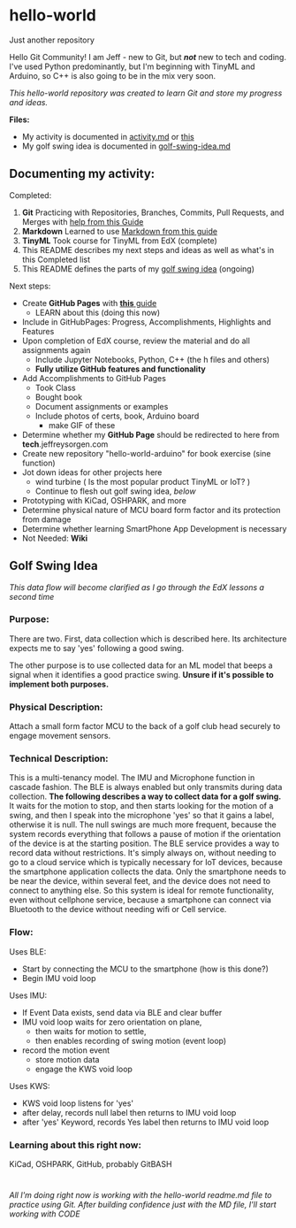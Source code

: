 # hello-world
Just another repository

Hello Git Community!
I am Jeff - new to Git, but __*not*__ new to tech and coding. I've used Python predominantly, but I'm beginning with TinyML and Arduino, so C++ is also going to be in the mix very soon.

*This hello-world repository was created to learn Git and store my progress and ideas.*

**Files:**
- My activity is documented in [activity.md](https://github.com/jeffreysorgen/hello-world/blob/7bd94fe77f16c863a019b92694e90602d6542bdf/activity.md) or [this](activity.md)
- My golf swing idea is documented in [golf-swing-idea.md](https://github.com/jeffreysorgen/hello-world/blob/7b07c321b45f928e86106f0fd99a9ded52c8264f/golf-swing-idea.md)

## Documenting my activity:

Completed:

1. **Git** Practicing with Repositories, Branches, Commits, Pull Requests, and Merges with [help from this Guide](https://guides.github.com/activities/hello-world/)
2. **Markdown** Learned to use [Markdown from this guide](https://guides.github.com/features/mastering-markdown/)
3. **TinyML** Took course for TinyML from EdX (complete)
4. This README describes my next steps and ideas as well as what's in this Completed list
5. This README defines the parts of my [golf swing idea](https://github.com/jeffreysorgen/hello-world/blob/main/README.md#golf-swing-idea) (ongoing)

Next steps:
* Create **GitHub Pages** with [**this** guide](https://guides.github.com/features/pages/)
  - LEARN about this (doing this now)
* Include in GitHubPages: Progress, Accomplishments, Highlights and Features
* Upon completion of EdX course, review the material and do all assignments again
  - Include Jupyter Notebooks, Python, C++ (the h files and others)
  - **Fully utilize GitHub features and functionality**
* Add Accomplishments to GitHub Pages
  * Took Class
  * Bought book
  * Document assignments or examples
  * Include photos of certs, book, Arduino board
    * make GIF of these
* Determine whether my **GitHub Page** should be redirected to here from **tech**.jeffreysorgen.com 
* Create new repository "hello-world-arduino" for book exercise (sine function)
* Jot down ideas for other projects here
  * wind turbine ( Is the most popular product TinyML or IoT? )
  * Continue to flesh out golf swing idea, _below_
* Prototyping with KiCad, OSHPARK, and more
* Determine physical nature of MCU board form factor and its protection from damage
* Determine whether learning SmartPhone App Development is necessary
* Not Needed: **Wiki**

## Golf Swing Idea

_This data flow will become clarified as I go through the EdX lessons a second time_

### Purpose:

There are two. First, data collection which is described here. Its architecture expects me to say 'yes' following a good swing. 

The other purpose is to use collected data for an ML model that beeps a signal when it identifies a good practice swing. **Unsure if it's possible to implement both purposes.**

### Physical Description:

Attach a small form factor MCU to the back of a golf club head securely to engage movement sensors.

### Technical Description:

This is a multi-tenancy model. The IMU and Microphone function in cascade fashion. The BLE is always enabled but only transmits during data collection. 
**The following describes a way to collect data for a golf swing.** 
It waits for the motion to stop, and then starts looking for the motion of a swing, and then I speak into the microphone 'yes' so that it gains a label, otherwise it is null. 
The null swings are much more frequent, because the system records everything that follows a pause of motion if the orientation of the device is at the starting position.
The BLE service provides a way to record data without restrictions. It's simply always on, without needing to go to a cloud service which is typically necessary for IoT devices, because the smartphone application collects the data. Only the smartphone needs to be near the device, within several feet, and the device does not need to connect to anything else. So this system is ideal for remote functionality, even without cellphone service, because a smartphone can connect via Bluetooth to the device without needing wifi or Cell service.

### Flow:

Uses BLE:
- Start by connecting the MCU to the smartphone (how is this done?)
- Begin IMU void loop

Uses IMU:
- If Event Data exists, send data via BLE and clear buffer
- IMU void loop waits for zero orientation on plane, 
  * then waits for motion to settle, 
  * then enables recording of swing motion (event loop) 
- record the motion event
  * store motion data
  * engage the KWS void loop 

Uses KWS:
- KWS void loop listens for 'yes'
- after delay, records null label then returns to IMU void loop
- after 'yes' Keyword, records Yes label then returns to IMU void loop



### Learning about this right now:
KiCad, OSHPARK, GitHub, probably GitBASH

#
*All I'm doing right now is working with the hello-world readme.md file to practice using Git. After building confidence just with the MD file, I'll start working with CODE*
